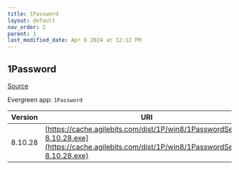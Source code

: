 ```yaml
---
title: 1Password
layout: default
nav_order: 2
parent: 1
last_modified_date: Apr 8 2024 at 12:12 PM
---
```


## 1Password

[Source](https://1password.com/)

Evergreen app: `1Password`

| Version | URI                                                                                                                                        |
| ------- | ------------------------------------------------------------------------------------------------------------------------------------------ |
| 8.10.28 | [https://cache.agilebits.com/dist/1P/win8/1PasswordSetup-8.10.28.exe](https://cache.agilebits.com/dist/1P/win8/1PasswordSetup-8.10.28.exe) |
